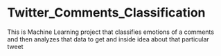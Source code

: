 # Twitter_Comments_Classification
This is Machine Learning project that classifies emotions of a comments and then analyzes that data to get and inside idea about that particular tweet 
